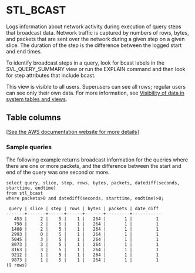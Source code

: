 # STL\_BCAST<a name="r_STL_BCAST"></a>

Logs information about network activity during execution of query steps that broadcast data\. Network traffic is captured by numbers of rows, bytes, and packets that are sent over the network during a given step on a given slice\. The duration of the step is the difference between the logged start and end times\.

To identify broadcast steps in a query, look for bcast labels in the SVL\_QUERY\_SUMMARY view or run the EXPLAIN command and then look for step attributes that include bcast\.

This view is visible to all users\. Superusers can see all rows; regular users can see only their own data\. For more information, see [Visibility of data in system tables and views](c_visibility-of-data.md)\.

## Table columns<a name="r_STL_BCAST-table-columns2"></a>

[\[See the AWS documentation website for more details\]](http://docs.aws.amazon.com/redshift/latest/dg/r_STL_BCAST.html)

### Sample queries<a name="r_STL_BCAST-sample-queries2"></a>

The following example returns broadcast information for the queries where there are one or more packets, and the difference between the start and end of the query was one second or more\. 

```
select query, slice, step, rows, bytes, packets, datediff(seconds, starttime, endtime)
from stl_bcast
where packets>0 and datediff(seconds, starttime, endtime)>0;
```

```
 query | slice | step | rows | bytes | packets | date_diff
-------+-------+------+------+-------+---------+-----------
   453 |     2 |    5 |    1 |   264 |       1 |         1
   798 |     2 |    5 |    1 |   264 |       1 |         1
  1408 |     2 |    5 |    1 |   264 |       1 |         1
  2993 |     0 |    5 |    1 |   264 |       1 |         1
  5045 |     3 |    5 |    1 |   264 |       1 |         1
  8073 |     3 |    5 |    1 |   264 |       1 |         1
  8163 |     3 |    5 |    1 |   264 |       1 |         1
  9212 |     1 |    5 |    1 |   264 |       1 |         1
  9873 |     1 |    5 |    1 |   264 |       1 |         1
(9 rows)
```
